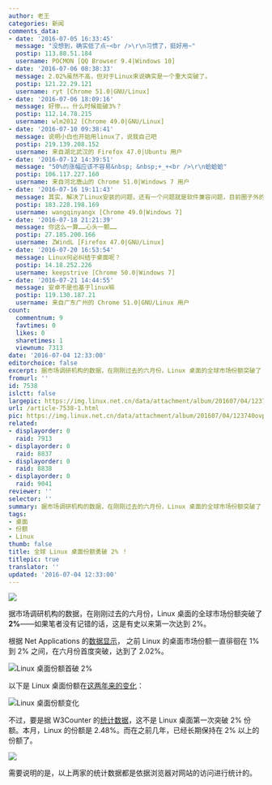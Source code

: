 ```yaml
---
author: 老王
categories: 新闻
comments_data:
- date: '2016-07-05 16:33:45'
  message: "没想到，确实低了点~<br />\r\n习惯了，挺好用~"
  postip: 113.88.51.184
  username: POCMON [QQ Browser 9.4|Windows 10]
- date: '2016-07-06 08:38:33'
  message: 2.02%虽然不高，但对于Linux来说确实是一个重大突破了。
  postip: 121.22.29.121
  username: ryt [Chrome 51.0|GNU/Linux]
- date: '2016-07-06 18:09:16'
  message: 好惨。。。什么时候能破3%？
  postip: 112.14.78.215
  username: wlm2012 [Chrome 49.0|GNU/Linux]
- date: '2016-07-10 09:38:41'
  message: 说明小白也开始用linux了，说我自己吧
  postip: 219.139.208.152
  username: 来自湖北武汉的 Firefox 47.0|Ubuntu 用户
- date: '2016-07-12 14:39:51'
  message: "50%的涨幅应该不容易&nbsp; &nbsp;+_+<br />\r\n蛤蛤蛤"
  postip: 106.117.227.160
  username: 来自河北唐山的 Chrome 51.0|Windows 7 用户
- date: '2016-07-16 19:11:43'
  message: 其实，解决了Linux安装的问题，还有一个问题就是软件兼容问题，目前圈子外的软件全是面向Windows，这个很影响Linux的流行。
  postip: 183.228.198.169
  username: wangqinyangx [Chrome 49.0|Windows 7]
- date: '2016-07-18 21:21:39'
  message: 你这么一算……心头一颤……
  postip: 27.185.200.166
  username: ZWindL [Firefox 47.0|GNU/Linux]
- date: '2016-07-20 16:53:54'
  message: Linux何必纠结于桌面呢？
  postip: 14.18.252.226
  username: keepstrive [Chrome 50.0|Windows 7]
- date: '2016-07-21 14:44:55'
  message: 安卓不是也基于linux嘛
  postip: 119.130.187.21
  username: 来自广东广州的 Chrome 51.0|GNU/Linux 用户
count:
  commentnum: 9
  favtimes: 0
  likes: 0
  sharetimes: 1
  viewnum: 7313
date: '2016-07-04 12:33:00'
editorchoice: false
excerpt: 据市场调研机构的数据，在刚刚过去的六月份，Linux 桌面的全球市场份额突破了 2%——如果笔者没有记错的话，这是有史以来第一次达到 2%。
fromurl: ''
id: 7538
islctt: false
largepic: https://img.linux.net.cn/data/attachment/album/201607/04/123740ovppiipidalfs1sl.jpg
url: /article-7538-1.html
pic: https://img.linux.net.cn/data/attachment/album/201607/04/123740ovppiipidalfs1sl.jpg.thumb.jpg
related:
- displayorder: 0
  raid: 7913
- displayorder: 0
  raid: 8837
- displayorder: 0
  raid: 8838
- displayorder: 0
  raid: 9041
reviewer: ''
selector: ''
summary: 据市场调研机构的数据，在刚刚过去的六月份，Linux 桌面的全球市场份额突破了 2%——如果笔者没有记错的话，这是有史以来第一次达到 2%。
tags:
- 桌面
- 份额
- Linux
thumb: false
title: 全球 Linux 桌面份额勇破 2% ！
titlepic: true
translator: ''
updated: '2016-07-04 12:33:00'
---
```


![](https://img.linux.net.cn/data/attachment/album/201607/04/123740ovppiipidalfs1sl.jpg)


据市场调研机构的数据，在刚刚过去的六月份，Linux 桌面的全球市场份额突破了 **2%**——如果笔者没有记错的话，这是有史以来第一次达到 2%。


根据 Net Applications 的[数据显示](http://www.netmarketshare.com/operating-system-market-share.aspx?qprid=8&qpcustomd=0&qpsp=209&qpnp=1&qptimeframe=M)， 之前 Linux 的桌面市场份额一直徘徊在 1% 到 2% 之间，在六月份首度突破，达到了 2.02%。


![Linux 桌面份额首破 2%](https://img.linux.net.cn/data/attachment/album/201607/04/120455wnllyxwys2t2ztxl.jpg)


以下是 Linux 桌面份额在[这两年来的变化](http://www.netmarketshare.com/operating-system-market-share.aspx?qprid=9&qpcustomb=0&qpsp=186&qpnp=24&qptimeframe=M&qpstick=1&qpct=0&qpdt=1)：


![Linux 桌面份额变化](https://img.linux.net.cn/data/attachment/album/201607/04/121428d7q51lcgb7sqylrl.jpg)


不过，要是据 W3Counter 的[统计数据](https://www.w3counter.com/globalstats.php?year=2016&month=6)，这不是 Linux 桌面第一次突破 2% 份额。本月，Linux 的份额是 2.48%。而在之前几年，已经长期保持在 2% 以上的份额了。


![](https://img.linux.net.cn/data/attachment/album/201607/04/121736kyhvz74kiw5ekfhe.jpg)


需要说明的是，以上两家的统计数据都是依据浏览器对网站的访问进行统计的。
